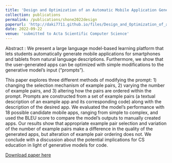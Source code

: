 ```yaml
---
title: 'Design and Optimization of an Automatic Mobile Application Generating Learning Platform'
collection: publications
permalink: /publications/shone2022design
paperurl: 'http://daki7711.github.io/files/Design_and_Optimization_of_an_Automatic_Mobile_Application_Generating_Learning_Platform.pdf'
date: 2022-09-22
venue: 'submitted to Acta Scientific Computer Science'
---
```


Abstract : We present a large language model-based learning platform that lets students automatically generate mobile applications for smartphones and tablets from natural language descriptions. Furthermore, we show that the user-generated apps can be optimized with simple modifications to the generative model’s input (“prompts”). 

This paper explores three different methods of modifying the prompt: 1) changing the selection mechanism of example pairs, 2) varying the number of example pairs, and 3) altering how the pairs are ordered within the prompt. Prompts are constructed from a set of example pairs (a textual description of an example app and its corresponding code) along with the description of the desired app. We evaluated the model’s performance with 18 possible candidate mobile apps, ranging from simple to complex, and used the BLEU score to compare the model’s outputs to manually created apps. Our results show that appropriate example pair selection and variation of the number of example pairs make a difference in the quality of the generated apps, but alteration of example pair ordering does not. We conclude with a discussion about the potential implications for CS education in light of generative models for code.

[Download paper here](http://daki7711.github.io/files/Design_and_Optimization_of_an_Automatic_Mobile_Application_Generating_Learning_Platform.pdf)

